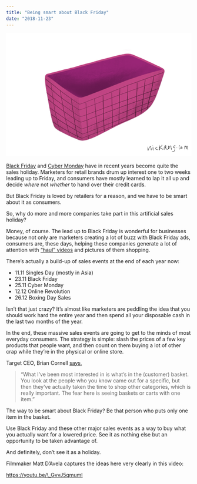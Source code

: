 ```yaml
---
title: "Being smart about Black Friday"
date: "2018-11-23"
---
```


![Being smart about Black Friday](images/black-friday-nick-ang-blog.png)

[Black Friday](https://en.wikipedia.org/wiki/Black_Friday_(shopping)) and [Cyber Monday](https://en.wikipedia.org/wiki/Cyber_Monday) have in recent years become quite the sales holiday. Marketers for retail brands drum up interest one to two weeks leading up to Friday, and consumers have mostly learned to lap it all up and decide _where_ not _whether_ to hand over their credit cards.

But Black Friday is loved by retailers for a reason, and we have to be smart about it as consumers.

So, why do more and more companies take part in this artificial sales holiday?

Money, of course. The lead up to Black Friday is wonderful for businesses because not only are marketers creating a lot of buzz with Black Friday ads, consumers are, these days, helping these companies generate a lot of attention with [“haul” videos](https://en.wikipedia.org/wiki/Haul_video) and pictures of them shopping.

There’s actually a build-up of sales events at the end of each year now:

- 11.11 Singles Day (mostly in Asia)
- 23.11 Black Friday
- 25.11 Cyber Monday
- 12.12 Online Revolution
- 26.12 Boxing Day Sales

Isn’t that just crazy? It’s almost like marketers are peddling the idea that you should work hard the entire year and then spend all your disposable cash in the last two months of the year.

In the end, these massive sales events are going to get to the minds of most everyday consumers. The strategy is simple: slash the prices of a few key products that people want, and then count on them buying a lot of other crap while they’re in the physical or online store.

Target CEO, Brian Cornell [says](http://fortune.com/2014/11/28/walmart-macys-target-ceos-others-weigh-in-on-how-black-friday-went/),

> “What I’ve been most interested in is what’s in the (customer) basket. You look at the people who you know came out for a specific, but then they’ve actually taken the time to shop other categories, which is really important. The fear here is seeing baskets or carts with one item.”

The way to be smart about Black Friday? Be that person who puts only one item in the basket.

Use Black Friday and these other major sales events as a way to buy what you actually want for a lowered price. See it as nothing else but an opportunity to be taken advantage of.

And definitely, don’t see it as a holiday.

Filmmaker Matt D’Avela captures the ideas here very clearly in this video:

https://youtu.be/\_GvvJ5qmumI
